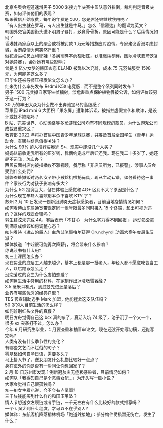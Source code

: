 北京冬奥会短道速滑男子 5000 米接力半决赛中国队意外摔倒，裁判判定晋级决赛，如何评价他们的表现？  
如果微信开始收费，每年的年费是 500，您是否还会继续使用呢？  
「有人出生就在罗马，有人出生就是牛马。」怎么「信雅达」的翻译为英文？  
韩国外交官美国街头遭不明男子暴打，致鼻骨骨折，原因可能是什么？后续情况如何？  
香港推两家庭以上的聚会或将被罚款 1 万元等措施应对疫情，专家建议香港考虑封城，香港疫情为何突然严重？  
俄花滑运动员瓦利耶娃「冬奥前样本药检阳性，获准继续参赛，国际滑联要求恢复对她禁赛」，会对她有哪些影响？  
曾是 9 亿少女梦的韩国衣恋 ELAND 被曝以次充好，成本 75 元羽绒服卖 1598 元，为何能差这么多？  
已毕业还被导师压榨发论文怎么办？  
红米为什么率先发布 Redmi K50 电竞版，而不是整个系列同时发布？  
男子 1500 元卖掉自家野生桢楠树，涉危害重点保护植物罪被公诉，如何评价该男子这一行为？  
30 万的丰田大众为什么做不出奔驰宝马的高级感？  
苹果因 iPad mini 6 大面积「果冻屏」遭集体诉讼，被指控虚假宣传和欺诈，是设计或技术缺陷吗？  
B 站、完美世界、心动网络等多家游戏公司均有不同规模的裁员，为什么游戏公司成裁员重灾区？  
教育部 2022 年将办首届中国青少年足球联赛，并筹备首届全国学生（青年）运动会，有哪些信息值得关注？  
为什么 99% 的人推荐买奥迪 S4，现实中却没几个人买？  
妈妈以前收走我所有的压岁钱，我俩约定成年后归还我。现在我二十多岁了，她还是不还我，怎么办？  
西贝莜面村店内被指播放不雅视频，餐厅称「非店员所为，已报警」，涉事人员会受到什么处罚?  
城管查处摊贩时两名女子带小孩趁机哄抢玩具，现已主动认错，如何看待这一事件？家长行为对孩子影响有多大？  
为什么 5G 投资巨大，但在体验上感觉和 4G+ 区别不大？原因是什么？  
为什么现在年轻人喜欢剧本杀不喜欢 KTV 了？  
苏州 2 月 10 日发现一例新冠肺炎无症状感染者，目前当地疫情情况如何？  
如何看待山东联通宽带规定同一账号限最多同时接入 15 个终端，超出可视为违约？这样的规定合理吗？  
羽生结弦未完成 4A，赛后表示「不甘心，为什么努力得不到回报」，运动员没拿到满意成绩该如何调整心态？  
如何看待《进击的巨人》主角艾伦耶格尔获得 Crunchyroll 动画大奖年度最佳反派？  
媒体报道「中超很可能再次降薪」，将会带来什么影响？  
你说读书有什么用?  
初三上课困怎么办？  
现在实业的底层工人越来越少，基本上都是那一批老人，年轻人都不愿意吃苦当工人，以后路该怎么走？  
没恋爱过的女生为什么害怕恋爱？  
如何用生活中常用的材料，在家制作出冰墩墩雪容融？  
3.5 毫米耳机孔，到底是先进还是落后？  
业界有哪些优秀的经典户型？  
TES 官宣辅助选手 Mark 加盟，他能拯救这支队伍吗？  
50 岁的人目前生活的怎么样？  
如何辨别红头文件的真假？  
明日方舟觉得自己这 box 真的废了，夏活入坑 74 级了，池子沉了一个又一个，很多 ex 突袭打不过，怎么办？  
今年 6 月研究生毕业，4 月要查重和抽盲审论文，现在还没开始写初稿，还能写完吗?  
人类有没有什么季节性的变化？  
有哪些文艺而不烂俗的句子？  
零基础如何自学日语，需要多久？  
马上情人节了，送女朋友什么礼物比较好一点点？  
身在海外的你是否有一瞬间让你想回家了？  
2 月 10 日苏州市发现 1 例新冠肺炎无症状感染者，目前情况如何？  
如何以「我得知自己是个恶毒女配…」为开头写一篇小说？  
大家会觉得自己很孤独吗？  
初一的女生看小说，会不会有点早啊?  
三千块钱能买到什么样的和田玉吊坠？  
情人节想送女友项链或者手链，一千元左右有什么比较好的款式推荐吗？  
一个人强大到什么程度，才可以不在乎别人?  
媒体称：东航客机降落榆林机场「跑道外接地」：部分构件受损暂无伤亡，发生了什么？  
